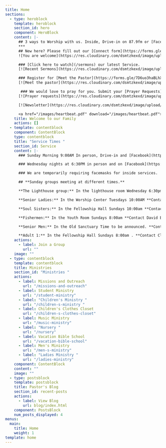 ```yaml
---
title: Home
sections:
  - type: heroblock
    template: heroblock
    section_id: hero
    component: HeroBlock
    content: |-
      ## 3 ways to Worship with us. Inside, Drive-in on 87.9fm or [Facebook Live](https://www.facebook.com/groups/FBCBronson/) all at 9:00 AM Sundays
      ***
      ## New here? Please fill out our [Connect form](https://forms.gle/651RQkxsmr3C6CMV8)
      ![You are welcome](https://res.cloudinary.com/dsmtzkexd/image/upload/f_auto,q_auto/v1598367752/IMG_2343.png)

      ### [Click here to watch](/sermons) our latest Service.
      [![Recent Sermons](https://res.cloudinary.com/dsmtzkexd/image/upload/f_auto,q_auto/v1598367068/IMG_2346.png)](/sermons)

      ### Register for [Meet the Pastor](https://forms.gle/7D6uo3haBLhXf56L6) today
      [![Meet the pastor](https://res.cloudinary.com/dsmtzkexd/image/upload/f_auto,q_auto/v1598367071/IMG_2347.png)](https://forms.gle/7D6uo3haBLhXf56L6)

       ### We would love to pray for you. Submit your [Prayer Requests](https://forms.gle/duinCZesEGRo8xDs9) here
      [![Prayer requests](https://res.cloudinary.com/dsmtzkexd/image/upload/f_auto,q_auto/v1598367061/IMG_2348.png)](https://forms.gle/duinCZesEGRo8xDs9)

      [![Newsletter](https://res.cloudinary.com/dsmtzkexd/image/upload/f_auto,q_auto/v1598367066/IMG_2349.png)](/images/heartbeat.pdf)

      <a href="/images/heartbeat.pdf" download="/images/heartbeat.pdf"><h3>Click here to download our latest Newsletter</h3></a>
    title: Welcome to our Family
    actions: []
  - template: contentblock
    component: ContentBlock
    type: contentblock
    title: "Service Times "
    section_id: Service
    content: |-
      ### Sunday Morning 9:00AM In person, Drive-in and [Facebook](https://www.facebook.com/groups/FBCBronson/)

      ### Wednesday nights at 6:30PM in person and on [Facebook](https://www.facebook.com/groups/FBCBronson/)

      ### We are temporarily requiring facemasks for inside services.

      ## **Sunday groups meeting at different times.**

      **The Lighthouse group:** In the lighthouse room Wednesday 6:30pm **Contact Danny Sprague for more info:** 352-221-4847

      **Senior Ladies:** In the Worship Center Tuesdays 10:00AM **Contact Sonja Simmons for more info:** 352-538-0398

      **Soul Sisters:** In the Fellowship Hall Sundays 10:00am **Contact Candy Dean for more info:** 352-214-0015

      **Fishermen:** In the Youth Room Sundays 8:00am **Contact David Bird for more info:** 352-572-2674

      **Senior Men:** In the Old Sanctuary Time to be announced. **Contact Steve Bird for more info:** 352-817-4711

      **Adult 1:** In the Fellowship Hall Sundays 8:00am . **Contact Cliff Norris for more info:** 352-538-7609
    actions:
      - label: Join a Group
        url: ""
    image: ""
  - type: contentblock
    template: contentblock
    title: Ministries
    section_id: "Ministries "
    actions:
      - label: Missions and Outreach
        url: "/missions-and-outreach"
      - label: Student Ministry
        url: "/student-ministry"
      - label: "Children's Ministry "
        url: "/children-s-ministry "
      - label: Children's Clothes Closet
        url: "/children-s-clothes-closet"
      - label: Music Ministry
        url: "/music-ministry"
      - label: "Nursery "
        url: "/nursery"
      - label: Vacation Bible School
        url: "/vacation-bible-school"
      - label: Men's Ministry
        url: "/men-s-ministry"
      - label: "Ladies Ministry "
        url: "/ladies-ministry"
    component: ContentBlock
    content: ""
    image: ""
  - type: postsblock
    template: postsblock
    title: Pastor's Blog
    section_id: recent-posts
    actions:
      - label: View Blog
        url: blog/index.html
    component: PostsBlock
    num_posts_displayed: 4
menus:
  main:
    title: Home
    weight: 1
template: home
---
```

